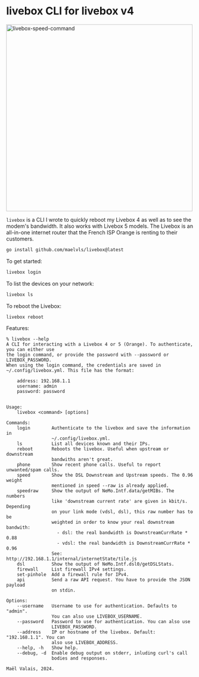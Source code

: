 # livebox CLI for livebox v4

<img alt="livebox-speed-command" src="https://user-images.githubusercontent.com/2195781/114412685-9d8f6500-9bad-11eb-8911-0a571c0b578a.png" width="500">

`livebox` is a CLI I wrote to quickly reboot my Livebox 4 as well as to see the
modem's bandwidth. It also works with Livebox 5 models. The Livebox is an
all-in-one internet router that the French ISP Orange is renting to their
customers.

```sh
go install github.com/maelvls/livebox@latest
```

To get started:

```sh
livebox login
```

To list the devices on your network:

```sh
livebox ls
```

To reboot the Livebox:

```sh
livebox reboot
```

Features:

```text
% livebox --help
A CLI for interacting with a Livebox 4 or 5 (Orange). To authenticate, you can either use
the login command, or provide the password with --password or LIVEBOX_PASSWORD.
When using the login command, the credentials are saved in
~/.config/livebox.yml. This file has the format:

    address: 192.168.1.1
    username: admin
    password: password


Usage:
    livebox <command> [options]

Commands:
    login        Authenticate to the livebox and save the information in
                 ~/.config/livebox.yml.
    ls           List all devices known and their IPs.
    reboot       Reboots the livebox. Useful when upstream or downstream
                 bandwiths aren't great.
    phone        Show recent phone calls. Useful to report unwanted/spam calls.
    speed        Show the DSL Downstream and Upstream speeds. The 0.96 weight
                 mentioned in speed --raw is already applied.
    speedraw     Show the output of NeMo.Intf.data/getMIBs. The numbers
                 like 'downstream current rate' are given in kbit/s. Depending
                 on your link mode (vdsl, dsl), this raw number has to be
                 weighted in order to know your real downstream bandwith:
                   - dsl: the real bandwidth is DownstreamCurrRate * 0.88
                   - vdsl: the real bandwidth is DownstreamCurrRate * 0.96
                 See: http://192.168.1.1/internal/internetState/tile.js
    dsl          Show the output of NeMo.Intf.dsl0/getDSLStats.
    firewall     List firewall IPv4 settings.
    set-pinhole  Add a firewall rule for IPv4.
    api          Send a raw API request. You have to provide the JSON payload
                 on stdin.

Options:
    --username   Username to use for authentication. Defaults to "admin".
                 You can also use LIVEBOX_USERNAME.
    --password   Password to use for authentication. You can also use
                 LIVEBOX_PASSWORD.
    --address    IP or hostname of the livebox. Default: "192.168.1.1". You can
                 also use LIVEBOX_ADDRESS.
    --help, -h   Show help.
    --debug, -d  Enable debug output on stderr, inluding curl's call
                 bodies and responses.

Maël Valais, 2024.
```

